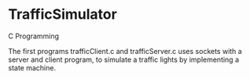 # TrafficSimulator
C Programming

The first programs trafficClient.c and trafficServer.c uses sockets with a server and client program, to simulate a traffic lights by implementing a state machine.



